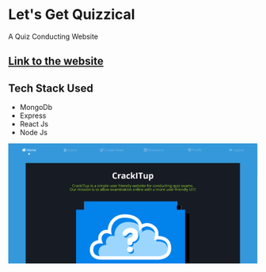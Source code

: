 # Let's Get Quizzical
A Quiz Conducting Website 

## [Link to the website](https://crackitup.herokuapp.com)

## Tech Stack Used
- MongoDb
- Express
- React Js
- Node Js

![Screenshot](./img/Screenshot.png)
